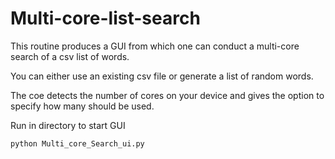 # Multi-core-list-search
This routine produces a GUI from which one can conduct a multi-core search of a csv list of words.

You can either use an existing csv file or generate a list of random words.

The coe detects the number of cores on your device and gives the option to specify how many should be used.

Run in directory to start GUI

```console
python Multi_core_Search_ui.py

```
